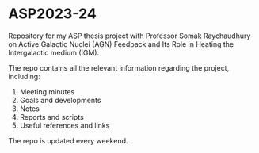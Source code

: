 # ASP2023-24

Repository for my ASP thesis project with Professor Somak Raychaudhury on Active Galactic Nuclei (AGN) Feedback and Its Role in Heating the Intergalactic medium (IGM).

The repo contains all the relevant information regarding the project, including:

1. Meeting minutes
2. Goals and developments
3. Notes
4. Reports and scripts
5. Useful references and links

The repo is updated every weekend.
